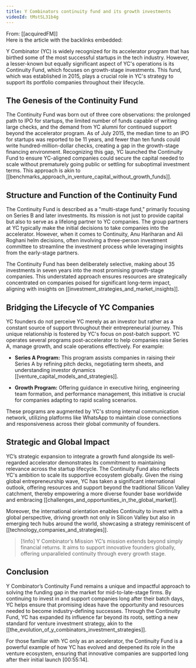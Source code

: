 ```yaml
---
title: Y Combinators continuity fund and its growth investments
videoId: tMstSL31b4g
---
```


From: [[acquiredFM]] <br/> 
Here is the article with the backlinks embedded:

Y Combinator (YC) is widely recognized for its accelerator program that has birthed some of the most successful startups in the tech industry. However, a lesser-known but equally significant aspect of YC's operations is its Continuity Fund, which focuses on growth-stage investments. This fund, which was established in 2015, plays a crucial role in YC's strategy to support its portfolio companies throughout their lifecycle.

## The Genesis of the Continuity Fund

The Continuity Fund was born out of three core observations: the prolonged path to IPO for startups, the limited number of funds capable of writing large checks, and the demand from YC alumni for continued support beyond the accelerator program. As of July 2015, the median time to an IPO for startups was reported to be 11 years, and fewer than ten funds could write hundred-million-dollar checks, creating a gap in the growth-stage financing environment. Recognizing this gap, YC launched the Continuity Fund to ensure YC-aligned companies could secure the capital needed to scale without prematurely going public or settling for suboptimal investment terms. This approach is akin to [[benchmarks_approach_in_venture_capital_without_growth_funds]].

## Structure and Function of the Continuity Fund

The Continuity Fund is described as a "multi-stage fund," primarily focusing on Series B and later investments. Its mission is not just to provide capital but also to serve as a lifelong partner to YC companies. The group partners at YC typically make the initial decisions to take companies into the accelerator. However, when it comes to Continuity, Anu Hariharan and Ali Roghani helm decisions, often involving a three-person investment committee to streamline the investment process while leveraging insights from the early-stage partners.

The Continuity Fund has been deliberately selective, making about 35 investments in seven years into the most promising growth-stage companies. This understated approach ensures resources are strategically concentrated on companies poised for significant long-term impact, aligning with insights on [[investment_strategies_and_market_insights]].

## Bridging the Lifecycle of YC Companies

YC founders do not perceive YC merely as an investor but rather as a constant source of support throughout their entrepreneurial journey. This unique relationship is fostered by YC's focus on post-batch support. YC operates several programs post-accelerator to help companies raise Series A, manage growth, and scale operations effectively. For example:

- **Series A Program:** This program assists companies in raising their Series A by refining pitch decks, negotiating term sheets, and understanding investor dynamics [[venture_capital_models_and_strategies]].

- **Growth Program:** Offering guidance in executive hiring, engineering team formation, and performance management, this initiative is crucial for companies adapting to rapid scaling scenarios.

These programs are augmented by YC's strong internal communication network, utilizing platforms like WhatsApp to maintain close connections and responsiveness across their global community of founders.

## Strategic and Global Impact

YC’s strategic expansion to integrate a growth fund alongside its well-regarded accelerator demonstrates its commitment to maintaining relevance across the startup lifecycle. The Continuity Fund also reflects YC's ambition to scale its supportive ecosystem globally. Given the rising global entrepreneurship wave, YC has taken a significant international outlook, offering resources and support beyond the traditional Silicon Valley catchment, thereby empowering a more diverse founder base worldwide and embracing [[challenges_and_opportunities_in_the_global_market]].

Moreover, the international orientation enables Continuity to invest with a global perspective, driving growth not only in Silicon Valley but also in emerging tech hubs around the world, showcasing a strategy reminiscent of [[technology_companies_and_strategies]].

> [!info] Y Combinator’s Mission
> YC’s mission extends beyond simply financial returns. It aims to support innovative founders globally, offering unparalleled continuity through every growth stage.

## Conclusion

Y Combinator’s Continuity Fund remains a unique and impactful approach to solving the funding gap in the market for mid-to-late-stage firms. By continuing to invest in and support companies long after their batch days, YC helps ensure that promising ideas have the opportunity and resources needed to become industry-defining successes. Through the Continuity Fund, YC has expanded its influence far beyond its roots, setting a new standard for venture investment strategy, akin to the [[the_evolution_of_y_combinators_investment_strategies]].

For those familiar with YC only as an accelerator, the Continuity Fund is a powerful example of how YC has evolved and deepened its role in the venture ecosystem, ensuring that innovative companies are supported long after their initial launch <a class="yt-timestamp" data-t="00:55:14">[00:55:14]</a>.